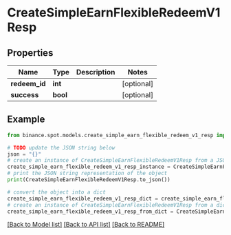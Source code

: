 # CreateSimpleEarnFlexibleRedeemV1Resp


## Properties

Name | Type | Description | Notes
------------ | ------------- | ------------- | -------------
**redeem_id** | **int** |  | [optional] 
**success** | **bool** |  | [optional] 

## Example

```python
from binance.spot.models.create_simple_earn_flexible_redeem_v1_resp import CreateSimpleEarnFlexibleRedeemV1Resp

# TODO update the JSON string below
json = "{}"
# create an instance of CreateSimpleEarnFlexibleRedeemV1Resp from a JSON string
create_simple_earn_flexible_redeem_v1_resp_instance = CreateSimpleEarnFlexibleRedeemV1Resp.from_json(json)
# print the JSON string representation of the object
print(CreateSimpleEarnFlexibleRedeemV1Resp.to_json())

# convert the object into a dict
create_simple_earn_flexible_redeem_v1_resp_dict = create_simple_earn_flexible_redeem_v1_resp_instance.to_dict()
# create an instance of CreateSimpleEarnFlexibleRedeemV1Resp from a dict
create_simple_earn_flexible_redeem_v1_resp_from_dict = CreateSimpleEarnFlexibleRedeemV1Resp.from_dict(create_simple_earn_flexible_redeem_v1_resp_dict)
```
[[Back to Model list]](../README.md#documentation-for-models) [[Back to API list]](../README.md#documentation-for-api-endpoints) [[Back to README]](../README.md)



